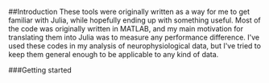 ##Introduction
These tools were originally written as a way for me to get familiar with Julia, while hopefully ending up with something useful. Most of the code was originally written in MATLAB, and my main motivation for translating them into Julia was to measure any performance difference. I've used these codes in my analysis of neurophysiological data, but I've tried to keep them general enough to be applicable to any kind of data.


###Getting started

